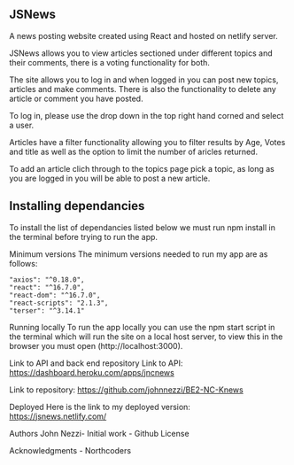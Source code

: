## JSNews

A news posting website created using React and hosted on netlify server.

JSNews allows you to view articles sectioned under different topics and their comments, there is a voting functionality for both.

The site allows you to log in and when logged in you can post new topics, articles and make comments. There is also the functionality to delete any article or comment you have posted.

To log in, please use the drop down in the top right hand corned and select a user.

Articles have a filter functionality allowing you to filter results by Age, Votes and title as well as the option to limit the number of aricles returned.

To add an article clich through to the topics page pick a topic, as long as you are logged in you will be able to post a new article.


## Installing dependancies
To install the list of dependancies listed below we must run npm install in the terminal before trying to run the app.

Minimum versions
The minimum versions needed to run my app are as follows:

    "axios": "^0.18.0",
    "react": "^16.7.0",
    "react-dom": "^16.7.0",
    "react-scripts": "2.1.3",
    "terser": "^3.14.1"

Running locally
To run the app locally you can use the npm start script in the terminal which will run the site on a local host server, to view this in the browser you must open (http://localhost:3000).

Link to API and back end repository
Link to API: https://dashboard.heroku.com/apps/jncnews

Link to repository: https://github.com/johnnezzi/BE2-NC-Knews

Deployed
Here is the link to my deployed version: https://jsnews.netlify.com/

Authors
John Nezzi- Initial work - Github License

Acknowledgments -
Northcoders